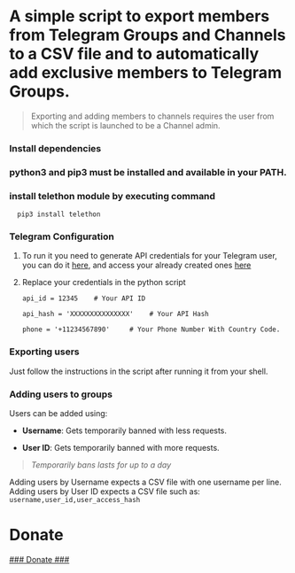 # A simple script to export members from Telegram Groups and Channels to a CSV file and to automatically add exclusive members to Telegram Groups.

> Exporting and adding members to channels requires the user from which the script is launched to be a Channel admin.

### Install dependencies

### **python3** and **pip3** must be installed and available in your PATH.

### install telethon module by executing command 
      pip3 install telethon

### Telegram Configuration

1. To run it you need to generate API credentials for your Telegram user, you can do it [here](https://core.telegram.org/api/obtaining_api_id), and access your already created ones [here](https://my.telegram.org/apps)
2. Replace your credentials in the python script

    ```
    api_id = 12345    # Your API ID

    api_hash = 'XXXXXXXXXXXXXXX'    # Your API Hash

    phone = '+11234567890'     # Your Phone Number With Country Code.
    ```

### Exporting users

Just follow the instructions in the script after running it from your shell.

### Adding users to groups

Users can be added using:

- **Username**: Gets temporarily banned with less requests.

- **User ID**: Gets temporarily banned with more requests.

> *Temporarily bans lasts for up to a day*

Adding users by Username expects a CSV file with one username per line.
Adding users by User ID expects a CSV file such as: `username,user_id,user_access_hash`

 # Donate
 [### Donate ###](https://paypal.me/Arun98)
